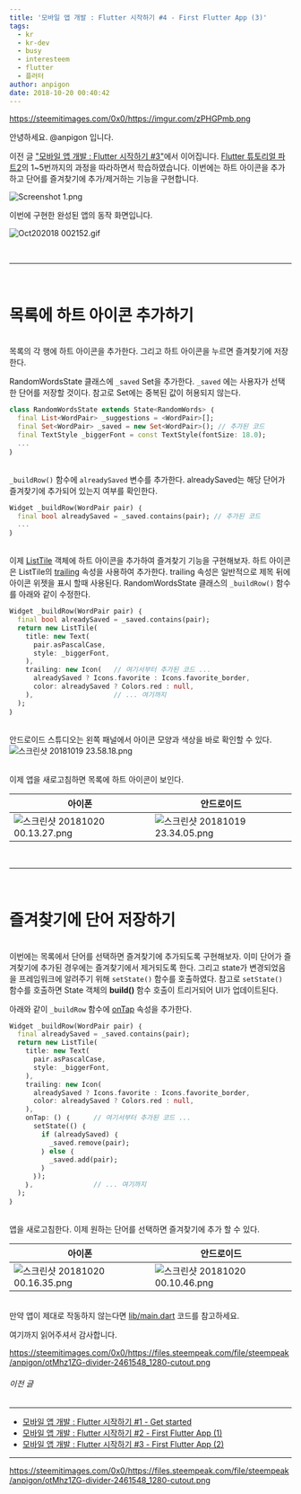```yaml
---
title: '모바일 앱 개발 : Flutter 시작하기 #4 - First Flutter App (3)'
tags:
  - kr
  - kr-dev
  - busy
  - interesteem
  - flutter
  - 플러터
author: anpigon
date: 2018-10-20 00:40:42
---
```


https://steemitimages.com/0x0/https://imgur.com/zPHGPmb.png

안녕하세요. @anpigon 입니다.

이전 글 ["모바일 앱 개발 : Flutter 시작하기 #3"](https://steemit.com/dclick/@anpigon/-flutter-3-write-your-first-flutter-app-part-12-1539616614961)에서 이어집니다. [Flutter 튜토리얼 파트2](https://codelabs.developers.google.com/codelabs/first-flutter-app-pt2/#0)의 1~5번까지의 과정을 따라하면서 학습하였습니다. 이번에는 하트 아이콘을 추가하고 단어를 즐겨찾기에 추가/제거하는 기능을 구현합니다.

![Screenshot 1.png](https://files.steempeak.com/file/steempeak/anpigon/zj0dcEIi-Screenshot201.png)



이번에 구현한 완성된 앱의 동작 화면입니다.

![Oct202018 002152.gif](https://files.steempeak.com/file/steempeak/anpigon/AGjLeysd-Oct-20-20182000-21-52.gif)


<br><hr><br>

# 목록에 하트 아이콘 추가하기

<br>목록의 각 행에 하트 아이콘을 추가한다. 그리고 하트 아이콘을 누르면 즐겨찾기에 저장한다.

RandomWordsState 클래스에 `_saved` Set을 추가한다. `_saved` 에는 사용자가 선택한 단어를 저장할 것이다. 참고로 Set에는 중복된 값이 허용되지 않는다.

```dart
class RandomWordsState extends State<RandomWords> ｛
  final List<WordPair> _suggestions = <WordPair>[];
  final Set<WordPair> _saved = new Set<WordPair>(); // 추가된 코드
  final TextStyle _biggerFont = const TextStyle(fontSize: 18.0);
  ...
｝
```

<br>`_buildRow()` 함수에 `alreadySaved` 변수를 추가한다. alreadySaved는 해당 단어가 즐겨찾기에 추가되어 있는지 여부를 확인한다.

```dart
Widget _buildRow(WordPair pair) ｛
  final bool alreadySaved = _saved.contains(pair); // 추가된 코드
  ...
｝
```

<br>이제 [ListTile](https://docs.flutter.io/flutter/material/ListTile-class.html) 객체에 하트 아이콘을 추가하여 즐겨찾기 기능을 구현해보자. 하트 아이콘은 ListTile의 [trailing](https://docs.flutter.io/flutter/material/ListTile/trailing.html) 속성을 사용하여 추가한다. trailing 속성은 일반적으로 제목 뒤에 아이콘 위젯을 표시 할때 사용된다. RandomWordsState 클래스의 `_buildRow()` 함수를 아래와 같이 수정한다. 

```dart
Widget _buildRow(WordPair pair) ｛
  final bool alreadySaved = _saved.contains(pair);
  return new ListTile(
    title: new Text(
      pair.asPascalCase,
      style: _biggerFont,
    ),
    trailing: new Icon(   // 여기서부터 추가된 코드 ... 
      alreadySaved ? Icons.favorite : Icons.favorite_border,
      color: alreadySaved ? Colors.red : null,
    ),                    // ... 여기까지
  );
｝
```

<br>안드로이드 스튜디오는 왼쪽 패널에서 아이콘 모양과 색상을 바로 확인할 수 있다.
![스크린샷 20181019 23.58.18.png](https://files.steempeak.com/file/steempeak/anpigon/xh0cuwbI-E18489E185B3E1848FE185B3E18485E185B5E186ABE18489E185A3E186BA202018-10-192023.58.18.png)

<br>이제 앱을 새로고침하면 목록에 하트 아이콘이 보인다.

|아이폰|안드로이드|
|-|-|
|![스크린샷 20181020 00.13.27.png](https://files.steempeak.com/file/steempeak/anpigon/unrQp4FT-E18489E185B3E1848FE185B3E18485E185B5E186ABE18489E185A3E186BA202018-10-202000.13.27.png)|![스크린샷 20181019 23.34.05.png](https://files.steempeak.com/file/steempeak/anpigon/u46fmY84-E18489E185B3E1848FE185B3E18485E185B5E186ABE18489E185A3E186BA202018-10-192023.34.05.png)|

<br><hr><br>

# 즐겨찾기에 단어 저장하기

<br>이번에는 목록에서 단어를 선택하면 즐겨찾기에 추가되도록 구현해보자. 이미 단어가 즐겨찾기에 추가된 경우에는 즐겨찾기에서 제거되도록 한다. 그리고 state가 변경되었음을 프레임워크에 알려주기 위해 `setState()` 함수를 호출하였다. 참고로 `setState()` 함수를 호출하면 State 객체의 **build()** 함수 호출이 트리거되어 UI가 업데이트된다.

아래와 같이 `_buildRow` 함수에 [onTap](https://docs.flutter.io/flutter/material/ListTile/onTap.html) 속성을 추가한다.

```dart
Widget _buildRow(WordPair pair) ｛
  final alreadySaved = _saved.contains(pair);
  return new ListTile(
    title: new Text(
      pair.asPascalCase,
      style: _biggerFont,
    ),
    trailing: new Icon(
      alreadySaved ? Icons.favorite : Icons.favorite_border,
      color: alreadySaved ? Colors.red : null,
    ),
    onTap: () ｛      // 여기서부터 추가된 코드 ...
      setState(() ｛
        if (alreadySaved) ｛
          _saved.remove(pair);
        ｝ else ｛ 
          _saved.add(pair); 
        ｝ 
      ｝);
    ｝,               // ... 여기까지
  );
｝ 
```

<br>앱을 새로고침한다. 이제 원하는 단어를 선택하면 즐겨찾기에 추가 할 수 있다. 

|아이폰|안드로이드|
|-|-|
|![스크린샷 20181020 00.16.35.png](https://files.steempeak.com/file/steempeak/anpigon/6LSDF1X3-E18489E185B3E1848FE185B3E18485E185B5E186ABE18489E185A3E186BA202018-10-202000.16.35.png)|![스크린샷 20181020 00.10.46.png](https://files.steempeak.com/file/steempeak/anpigon/vnnpoTVN-E18489E185B3E1848FE185B3E18485E185B5E186ABE18489E185A3E186BA202018-10-202000.10.46.png)|

<br>만약 앱이 제대로 작동하지 않는다면 [lib/main.dart](https://gist.githubusercontent.com/Sfshaza/1194384995296493b4675379e0022227/raw/7f274e35045042b3fe93fea464dddc170d14558f/main.dart) 코드를 참고하세요.

여기까지 읽어주셔서 감사합니다.

https://steemitimages.com/0x0/https://files.steempeak.com/file/steempeak/anpigon/otMhz1ZG-divider-2461548_1280-cutout.png

###### 이전 글

---

- [모바일 앱 개발 : Flutter 시작하기 #1 - Get started](https://steemit.com/dclick/@anpigon/-flutter--1538895504796)
- [모바일 앱 개발 : Flutter 시작하기 #2 - First Flutter App (1)](https://steemit.com/kr/@anpigon/flutter-2-write-your-first-flutter-app-part-1)
- [모바일 앱 개발 : Flutter 시작하기 #3 - First Flutter App (2)](https://steemit.com/dclick/@anpigon/-flutter-3-write-your-first-flutter-app-part-12-1539616614961)
---

https://steemitimages.com/0x0/https://files.steempeak.com/file/steempeak/anpigon/otMhz1ZG-divider-2461548_1280-cutout.png
